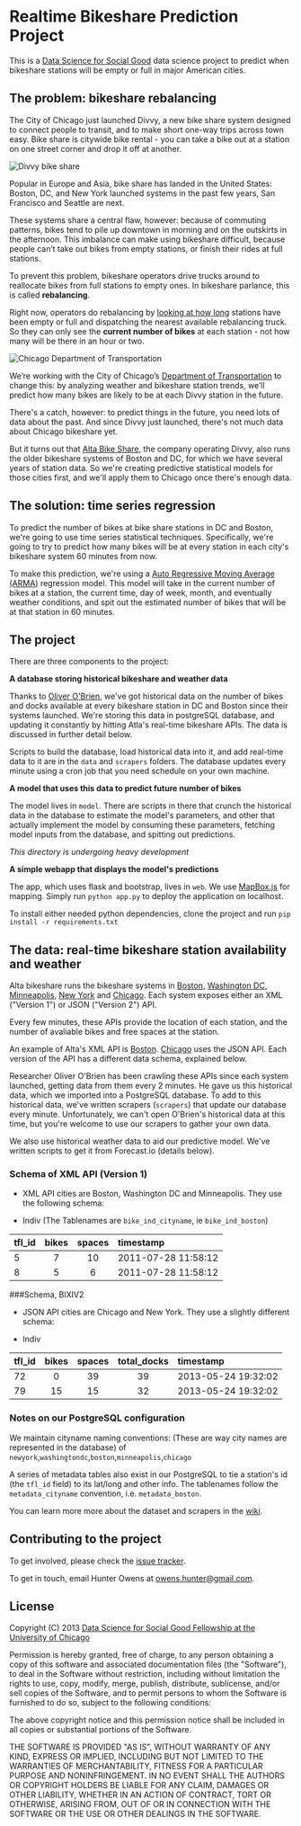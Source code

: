 # Realtime Bikeshare Prediction Project 
This is a [Data Science for Social Good](http://www.dssg.io) data science project to predict when bikeshare stations will be empty or full in major American cities.

## The problem: bikeshare rebalancing

The City of Chicago just launched Divvy, a new bike share system designed to connect people to transit, and to make short one-way trips across town easy. Bike share is citywide bike rental - you can take a bike out at a station on one street corner and drop it off at another.

![Divvy bike share](http://dssg.io/img/partners/divvy.jpg)

Popular in Europe and Asia, bike share has landed in the United States: Boston, DC, and New York launched systems in the past few years, San Francisco and Seattle are next.

These systems share a central flaw, however: because of commuting patterns, bikes tend to pile up downtown in morning and on the outskirts in the afternoon. This imbalance can make using bikeshare difficult, because people can’t take out bikes from empty stations, or finish their rides at full stations.

To prevent this problem, bikeshare operators drive trucks around to reallocate bikes from full stations to empty ones. In bikeshare parlance, this is called **rebalancing**.

Right now, operators do rebalancing by [looking at how long](http://www.cabitracker.com/status.php) stations have been empty or full and dispatching the nearest available rebalancing truck. So they can only see the **current number of bikes** at each station - not how many will be there in an hour or two.

![Chicago Department of Transportation](http://dssg.io/img/partners/cdot.jpg)

We’re working with the City of Chicago’s [Department of Transportation](http://www.cityofchicago.org/city/en/depts/cdot.html) to change this: by analyzing weather and bikeshare station trends, we’ll predict how many bikes are likely to be at each Divvy station in the future.

There's a catch, however: to predict things in the future, you need lots of data about the past. And since Divvy just launched, there's not much data about Chicago bikeshare yet. 

But it turns out that [Alta Bike Share](http://www.altabicycleshare.com/), the company operating Divvy, also runs the older bikeshare systems of Boston and DC, for which we have several years of station data. So we're creating predictive statistical models for those cities first, and we'll apply them to Chicago once there's enough data. 

## The solution: time series regression
To predict the number of bikes at bike share stations in DC and Boston, we're going to use time series statistical techniques. Specifically, we're going to try to predict how many bikes will be at every station in each city's bikeshare system 60 minutes from now.

To make this prediction, we're using a [Auto Regressive Moving Average (ARMA)](http://en.wikipedia.org/wiki/Autoregressive%E2%80%93moving-average_model) regression model. This model will take in the current number of bikes at a station, the current time, day of week, month, and eventually weather conditions, and spit out the estimated number of bikes that will be at that station in 60 minutes.


## The project
There are three components to the project:

**A database storing historical bikeshare and weather data**

Thanks to [Oliver O'Brien](http://oliverobrien.co.uk/bikesharemap/), we've got historical data on the number of bikes and docks available at every bikeshare station in DC and Boston since their systems launched. We're storing this data in postgreSQL database, and updating it constantly by hitting Atla's real-time bikeshare APIs. The data is discussed in further detail below.

Scripts to build the database, load historical data into it, and add real-time data to it are in the `data` and `scrapers` folders. The database updates every minute using a cron job that you need schedule on your own machine.

**A model that uses this data to predict future number of bikes**

The model lives in `model`. There are scripts in there that crunch the historical data in the database to estimate the model's parameters, and other that actually implement the model by consuming these parameters, fetching model inputs from the database, and spitting out predictions.

*This directory is undergoing heavy development*

**A simple webapp that displays the model's predictions**

The app, which uses flask and bootstrap, lives in `web`. We use [MapBox.js](http://mapboxjs.org) for mapping. Simply run `python app.py` to deploy the application on localhost. 

To install either needed python dependencies, clone the project and run `pip install -r requirements.txt`

## The data: real-time bikeshare station availability and weather

Alta bikeshare runs the bikeshare systems in [Boston](thehubway.com/), [Washington DC](http://www.capitalbikeshare.com/), [Minneapolis](https://www.niceridemn.org/), [New York](http://citibikenyc.com/) and [Chicago](http://divvybikes.com/). Each system exposes either an XML ("Version 1") or JSON ("Version 2") API. 

Every few minutes, these APIs provide the location of each station, and the number of avaliable bikes and free spaces at the station.  

An example of Alta's XML API is [Boston](http://www.thehubway.com/data/stations/bikeStations.xml). [Chicago](http://divvybikes.com/stations/json) uses the JSON API. Each version of the API has a different data schema, explained below.

Researcher Oliver O'Brien has been crawling these APIs since each system launched, getting data from them every 2 minutes. He gave us this historical data, which we imported into a PostgreSQL database. To add to this historical data, we've written scrapers (`scrapers`) that update our database every minute. Unfortunately, we can't open O'Brien's historical data at this time, but you're welcome to use our scrapers to gather your own data.

We also use historical weather data to aid our predictive model. We've written scripts to get it from Forecast.io (details below).

### Schema of XML API (Version 1)
* XML API cities are Boston, Washington DC and Minneapolis. They use the following schema:

* Indiv (The Tablenames are `bike_ind_cityname`, ie `bike_ind_boston`)

|tfl_id | bikes | spaces |timestamp|
|------|:-----:|:-------:|:-----------------------|
| 5	| 7 | 10	| 2011-07-28 11:58:12 |
| 8 	| 5 | 6 	| 2011-07-28 11:58:12 |


###Schema, BIXIV2
* JSON API cities are Chicago and New York. They use a slightly different schema:

* Indiv

tfl_id | bikes | spaces | total_docks | timestamp
---------|:---------:|:--------:|:---------:|:----------
  72 | 0 | 39 | 39 | 2013-05-24 19:32:02  
  79 | 15 | 15 | 32 | 2013-05-24 19:32:02  


### Notes on our PostgreSQL configuration
We maintain cityname naming conventions: (These are way city names are represented in the database) of 
`newyork`,`washingtondc`,`boston`,`minneapolis`,`chicago`

A series of metadata tables also exist in our PostgreSQL to tie a station's id (the `tfl_id` field) to its lat/long and other info. The tablenames follow the `metadata_cityname` convention, i.e. `metadata_boston`.

You can learn more more about the dataset and scrapers in the [wiki](https://github.com/dssg/bikeshare/wiki/data).

## Contributing to the project
To get involved, please check the [issue tracker](https://github.com/dssg/bikeshare/issues).

To get in touch, email Hunter Owens at owens.hunter@gmail.com.

## License 

Copyright (C) 2013 [Data Science for Social Good Fellowship at the University of Chicago](http://dssg.io)

Permission is hereby granted, free of charge, to any person obtaining a copy of this software and associated documentation files (the "Software"), to deal in the Software without restriction, including without limitation the rights to use, copy, modify, merge, publish, distribute, sublicense, and/or sell copies of the Software, and to permit persons to whom the Software is furnished to do so, subject to the following conditions:

The above copyright notice and this permission notice shall be included in all copies or substantial portions of the Software.

THE SOFTWARE IS PROVIDED "AS IS", WITHOUT WARRANTY OF ANY KIND, EXPRESS OR IMPLIED, INCLUDING BUT NOT LIMITED TO THE WARRANTIES OF MERCHANTABILITY, FITNESS FOR A PARTICULAR PURPOSE AND NONINFRINGEMENT. IN NO EVENT SHALL THE AUTHORS OR COPYRIGHT HOLDERS BE LIABLE FOR ANY CLAIM, DAMAGES OR OTHER LIABILITY, WHETHER IN AN ACTION OF CONTRACT, TORT OR OTHERWISE, ARISING FROM, OUT OF OR IN CONNECTION WITH THE SOFTWARE OR THE USE OR OTHER DEALINGS IN THE SOFTWARE.
